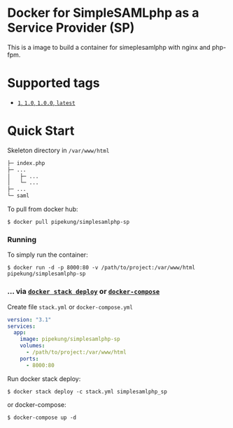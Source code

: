 # Docker for SimpleSAMLphp as a Service Provider (SP)

This is a image to build a container for simeplesamlphp with nginx and php-fpm.

# Supported tags

- [`1`, `1.0`, `1.0.0`, `latest`]()

# Quick Start

Skeleton directory in `/var/www/html`
```bash
├─ index.php
├─ ...
│   ├─ ...
│   └─ ...
├─ ...
└─ saml
```

To pull from docker hub:

```console
$ docker pull pipekung/simplesamlphp-sp
```

### Running

To simply run the container:

```console
$ docker run -d -p 8000:80 -v /path/to/project:/var/www/html pipekung/simplesamlphp-sp
```

### ... via [`docker stack deploy`](https://docs.docker.com/engine/reference/commandline/stack_deploy/) or [`docker-compose`](https://github.com/docker/compose)

Create file `stack.yml` or `docker-compose.yml`

``` yml
version: "3.1"
services:
  app:
    image: pipekung/simplesamlphp-sp
    volumes:
      - /path/to/project:/var/www/html
    ports:
      - 8000:80
```

Run docker stack deploy:

```console
$ docker stack deploy -c stack.yml simplesamlphp_sp
```

or docker-compose:

```console
$ docker-compose up -d
```